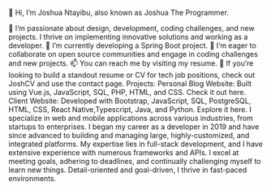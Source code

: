 👋 Hi, I’m Joshua Ntayibu, also known as Joshua The Programmer.

👀 I’m passionate about design, development, coding challenges, and new projects. I thrive on implementing innovative solutions and working as a developer.
🌱 I’m currently developing a Spring Boot project.
💞️ I’m eager to collaborate on open source communities and engage in coding challenges and new projects.
📫 You can reach me by visiting my resume.
🚀 If you’re looking to build a standout resume or CV for tech job positions, check out JoshCV and use the contact page.
Projects:
Personal Blog Website: Built using Vue.js, JavaScript, SQL, PHP, HTML, and CSS. Check it out here.
Client Website: Developed with Bootstrap, JavaScript, SQL, PostgreSQL, HTML, CSS, React Native,Typescript, Java, and Python. Explore it here.
I specialize in web and mobile applications across various industries, from startups to enterprises. I began my career as a developer in 2019 and have since advanced to building and managing large, highly-customized, and integrated platforms. My expertise lies in full-stack development, and I have extensive experience with numerous frameworks and APIs. I excel at meeting goals, adhering to deadlines, and continually challenging myself to learn new things. Detail-oriented and goal-driven, I thrive in fast-paced environments.

